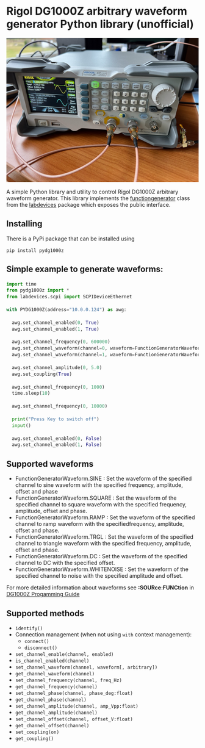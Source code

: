 # Rigol DG1000Z arbitrary waveform generator Python library (unofficial)

![A Rigol DG1000Z setup](/doc/DG1000Z.jpg)

A simple Python library and utility to control Rigol DG1000Z arbitrary waveform generator. This library implements the [functiongenerator](https://github.com/tspspi/pylabdevs/src/labdevices/functiongenerator.py) class from
the [labdevices](https://github.com/tspspi/pylabdevs) package which exposes the public interface.

## Installing 

There is a PyPi package that can be installed using

```
pip install pydg1000z
```

## Simple example to generate waveforms:

```python
import time
from pydg1000z import *
from labdevices.scpi import SCPIDeviceEthernet

with PYDG1000Z(address="10.0.0.124") as awg:

  awg.set_channel_enabled(0, True)
  awg.set_channel_enabled(1, True)

  awg.set_channel_frequency(0, 600000)
  awg.set_channel_waveform(channel=0, waveform=FunctionGeneratorWaveform.SINE)
  awg.set_channel_waveform(channel=1, waveform=FunctionGeneratorWaveform.SINE)

  awg.set_channel_amplitude(0, 5.0)
  awg.set_coupling(True)

  awg.set_channel_frequency(0, 1000)
  time.sleep(10)

  awg.set_channel_frequency(0, 10000)

  print("Press Key to switch off")
  input()

  awg.set_channel_enabled(0, False)
  awg.set_channel_enabled(1, False)
```

## Supported waveforms

* FunctionGeneratorWaveform.SINE : Set the waveform of the specified channel to sine waveform with the specified frequency, amplitude, offset and phase
* FunctionGeneratorWaveform.SQUARE : Set the waveform of the specified channel to square waveform with the specified frequency, amplitude, offset and phase.
* FunctionGeneratorWaveform.RAMP : Set the waveform of the specified channel to ramp waveform with the specifiedfrequency, amplitude, offset and phase.
* FunctionGeneratorWaveform.TRGL : Set the waveform of the specified channel to triangle waveform with the specified frequency, amplitude, offset and phase.
* FunctionGeneratorWaveform.DC : Set the waveform of the specified channel to DC with the specified offset.
* FunctionGeneratorWaveform.WHITENOISE : Set the waveform of the specified channel to noise with the specified amplitude and offset.


For more detailed information about waveforms see **:SOURce:FUNCtion** in [DG1000Z Progamming Guide](/doc/DG1000Z_ProgrammingGuide_EN.pdf)


## Supported methods

* ```identify()```
* Connection management (when not using ```with``` context management):
   * ```connect()```
   * ```disconnect()```
* ```set_channel_enable(channel, enabled)```
* ```is_channel_enabled(channel)```
* ```set_channel_waveform(channel, waveform[, arbitrary])```
* ```get_channel_waveform(channel)```
* ```set_channel_frequency(channel, freq_Hz)```
* ```get_channel_frequency(channel)```
* ```set_channel_phase(channel, phase_deg:float)```
* ```get_channel_phase(channel)```
* ```set_channel_amplitude(channel, amp_Vpp:float)```
* ```get_channel_amplitude(channel)```
* ```set_channel_offset(channel, offset_V:float)```
* ```get_channel_offset(channel)```
* ```set_coupling(on)```
* ```get_coupling()```


